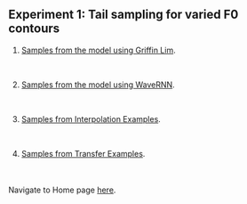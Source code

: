 <!-- exp 1 -->

## Experiment 1: Tail sampling for varied F0 contours

1. [Samples from the model using Griffin Lim](https://d-byrne1.github.io/mscproject/experiment_1a.html).
<br>

2. [Samples from the model using WaveRNN](https://d-byrne1.github.io/mscproject/experiment_1b.html).
<br>

3. [Samples from Interpolation Examples](https://d-byrne1.github.io/mscproject/experiment_1c.html).
<br>

4. [Samples from Transfer Examples](https://d-byrne1.github.io/mscproject/experiment_1d.html).




<br><br>
Navigate to Home page [here](https://ljlj9.github.io/mscproject/index.html).
